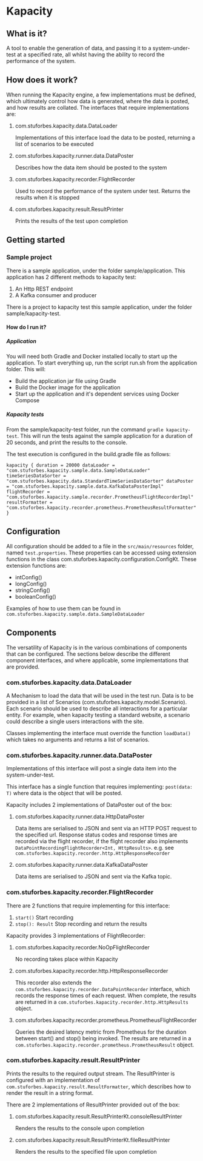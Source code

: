 # Kapacity

## What is it?

A tool to enable the generation of data, and passing it to a system-under-test at a specified rate, all whilst having the
ability to record the performance of the system.

## How does it work?

When running the Kapacity engine, a few implementations must be defined, which ultimately control how data is generated, 
where the data is posted, and how results are collated. The interfaces that require implementations are:

1. com.stuforbes.kapacity.data.DataLoader

    Implementations of this interface load the data to be posted, returning a list of scenarios to be executed
    
2. com.stuforbes.kapacity.runner.data.DataPoster

    Describes how the data item should be posted to the system
    
3. com.stuforbes.kapacity.recorder.FlightRecorder

    Used to record the performance of the system under test. Returns the results when it is stopped
    
4. com.stuforbes.kapacity.result.ResultPrinter

    Prints the results of the test upon completion 


## Getting started

### Sample project

There is a sample application, under the folder sample/application. This application has 2 different methods to kapacity test:

1. An Http REST endpoint
2. A Kafka consumer and producer

There is a project to kapacity test this sample application, under the folder sample/kapacity-test.

#### How do I run it?

##### Application

You will need both Gradle and Docker installed locally to start up the application.
To start everything up, run the script run.sh from the application folder. This will:
 - Build the application jar file using Gradle
 - Build the Docker image for the application
 - Start up the application and it's dependent services using Docker Compose

##### Kapacity tests

From the sample/kapacity-test folder, run the command `gradle kapacity-test`. This will run the tests against the sample 
application for a duration of 20 seconds, and print the results to the console.

The test execution is configured in the build.gradle file as follows:


`
kapacity {
    duration = 20000
    dataLoader = "com.stuforbes.kapacity.sample.data.SampleDataLoader"
    timeSeriesDataSorter = "com.stuforbes.kapacity.data.StandardTimeSeriesDataSorter"
    dataPoster = "com.stuforbes.kapacity.sample.data.KafkaDataPosterImpl"
    flightRecorder = "com.stuforbes.kapacity.sample.recorder.PrometheusFlightRecorderImpl"
    resultFormatter = "com.stuforbes.kapacity.recorder.prometheus.PrometheusResultFormatter"
}
`

## Configuration

All configuration should be added to a file in the `src/main/resources` folder, named `test.properties`. These properties
can be accessed using extension functions in the class com.stuforbes.kapacity.configuration.ConfigKt. These extension functions are:

- intConfig()
- longConfig()
- stringConfig()
- booleanConfig()

Examples of how to use them can be found in `com.stuforbes.kapacity.sample.data.SampleDataLoader`


## Components

The versatility of Kapacity is in the various combinations of components that can be configured. The sections below describe
the different component interfaces, and where applicable, some implementations that are provided.

### com.stuforbes.kapacity.data.DataLoader

A Mechanism to load the data that will be used in the test run. Data is to be provided in a list of Scenarios (com.stuforbes.kapacity.model.Scenario).
Each scenario should be used to describe all interactions for a particular entity. For example, when kapacity testing a standard website,
a scenario could describe a single users interactions with the site.

Classes implementing the interface must override the function `loadData()` which takes no arguments and returns a list of scenarios.

### com.stuforbes.kapacity.runner.data.DataPoster

Implementations of this interface will post a single data item into the system-under-test.

This interface has a single function that requires implementing: `post(data: T)` where data is the object that will be
posted.

Kapacity includes 2 implementations of DataPoster out of the box:

1. com.stuforbes.kapacity.runner.data.HttpDataPoster

    Data items are serialised to JSON and sent via an HTTP POST request to the specified url.
    Response status codes and response times are recorded via the flight recorder, if the flight recorder also implements
    `DataPointRecordingFlightRecorder<Int, HttpResults>`. e.g. see `com.stuforbes.kapacity.recorder.http.HttpResponseRecorder`
    
2. com.stuforbes.kapacity.runner.data.KafkaDataPoster

    Data items are serialised to JSON and sent via the Kafka topic.


### com.stuforbes.kapacity.recorder.FlightRecorder

There are 2 functions that require implementing for this interface:

1. `start()` Start recording
2. `stop(): Result` Stop recording and return the results

Kapacity provides 3 implementations of FlightRecorder:

1. com.stuforbes.kapacity.recorder.NoOpFlightRecorder

    No recording takes place within Kapacity
    
2. com.stuforbes.kapacity.recorder.http.HttpResponseRecorder

    This recorder also extends the `com.stuforbes.kapacity.recorder.DataPointRecorder` interface, which records the
    response times of each request. When complete, the results are returned in a `com.stuforbes.kapacity.recorder.http.HttpResults` object.
    
3. com.stuforbes.kapacity.recorder.prometheus.PrometheusFlightRecorder

    Queries the desired latency metric from Prometheus for the duration between start() and stop() being invoked.
    The results are returned in a `com.stuforbes.kapacity.recorder.prometheus.PrometheusResult` object.
    
### com.stuforbes.kapacity.result.ResultPrinter

Prints the results to the required output stream. The ResultPrinter is configured with an implementation of 
`com.stuforbes.kapacity.result.ResultFormatter`, which describes how to render the result in a string format.

There are 2 implementations of ResultPrinter provided out of the box:

1. com.stuforbes.kapacity.result.ResultPrinterKt.consoleResultPrinter

    Renders the results to the console upon completion
    
2. com.stuforbes.kapacity.result.ResultPrinterKt.fileResultPrinter

    Renders the results to the specified file upon completion
